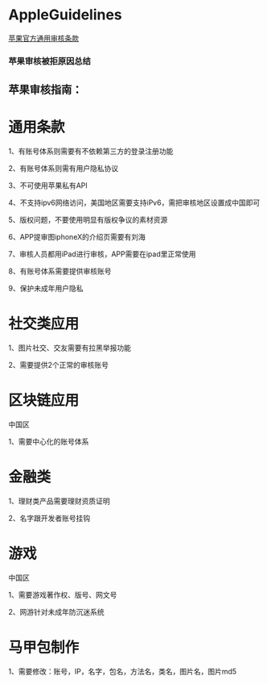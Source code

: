 # AppleGuidelines

[苹果官方通用审核条款](https://developer.apple.com/cn/app-store/review/guidelines/)

### 苹果审核被拒原因总结

## 苹果审核指南：

# 通用条款

1、有账号体系则需要有不依赖第三方的登录注册功能

2、有账号体系则需有用户隐私协议

3、不可使用苹果私有API

4、不支持ipv6网络访问，美国地区需要支持iPv6，需把审核地区设置成中国即可

5、版权问题，不要使用明显有版权争议的素材资源

6、APP提审图iphoneX的介绍页需要有刘海

7、审核人员都用iPad进行审核，APP需要在ipad里正常使用

8、有账号体系需要提供审核账号

9、保护未成年用户隐私

# 社交类应用

1、图片社交、交友需要有拉黑举报功能

2、需要提供2个正常的审核账号

# 区块链应用

中国区

1、需要中心化的账号体系

# 金融类

1、理财类产品需要理财资质证明

2、名字跟开发者账号挂钩

# 游戏
中国区

1、需要游戏著作权、版号、网文号

2、网游针对未成年防沉迷系统

# 马甲包制作

1、需要修改：账号，IP，名字，包名，方法名，类名，图片名，图片md5
